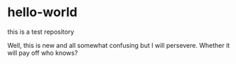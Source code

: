 # hello-world
this is a test repository


Well, this is new and all somewhat confusing but I will persevere.
Whether it will pay off who knows?
